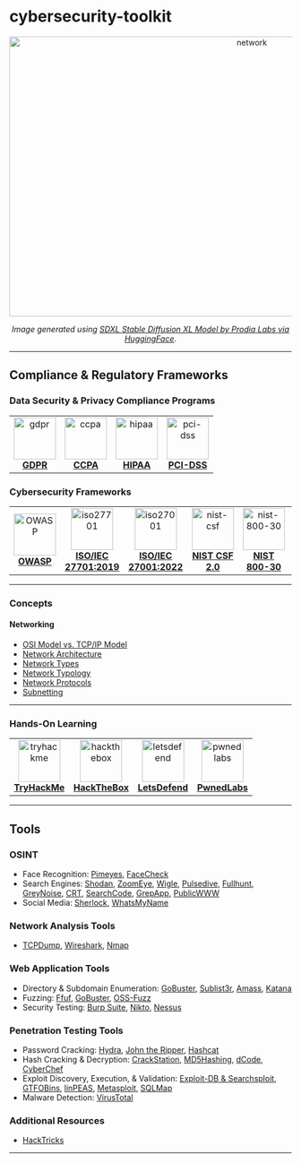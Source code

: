 # cybersecurity-toolkit

<p align='center'><img src="https://github.com/kariemoorman/cybersecurity-toolkit/blob/main/images/network_capture.png?raw=true" alt="network" style="height:500px; width:850px;"/></p>

<p align='center'><i>Image generated using <a href='https://huggingface.co/spaces/prodia/sdxl-stable-diffusion-xl'>SDXL Stable Diffusion XL Model by Prodia Labs via HuggingFace</a></i>.</p>

---

## Compliance & Regulatory Frameworks 

### Data Security & Privacy Compliance Programs
<table>
<tr>
  <td align='center'><a href='https://github.com/kariemoorman/cybersecurity-toolkit/blob/main/concepts/compliance.md#gdpr'><img src="https://bookcreator.com/wp-content/uploads/2018/04/GDPR-badge.png" alt='gdpr' width="75px;" height="75px; style="max-width:100%"><br><b>GDPR</b></a></td>
  <td align='center'><a href='https://github.com/kariemoorman/cybersecurity-toolkit/blob/main/concepts/compliance.md#ccpa'><img src='https://control.verygoodsecurity.com/dist/assets/img/solutions/ccpa-logo.png' alt='ccpa' width="75px;" height="75px; style="max-width:100%"><br><b>CCPA</b></a></td>
  <td align='center'><a href='https://github.com/kariemoorman/cybersecurity-toolkit/blob/main/concepts/compliance.md#hipaa'><img src='https://blxtraining.com/wp-content/uploads/HIPAA.png' alt='hipaa' width="75px;" height="75px; style="max-width:100%"><br><b>HIPAA</b></a></td>
  <td align='center'><a href='https://github.com/kariemoorman/cybersecurity-toolkit/blob/main/concepts/compliance.md#pci-dss'><img src='https://hrma-llc.com/company-blog/wp-content/uploads/2019/01/PCI-DSS-1-1024x692.png' alt='pci-dss' width="75px;" height="75px; style="max-width:100%"><br><b>PCI-DSS</b></a></td>
</tr>
</table>

### Cybersecurity Frameworks

<table>
<tr>
  <td align='center'><a href='https://owasp.org/API-Security/editions/2023/en/0x03-introduction/'><img src='https://cydrill.com/wp-content/uploads/owasp_logo_flat2_icon.png' alt='OWASP' width="75px;" height="75px;" style="max-width:100%"><br><b>OWASP</b></a></td>
<td align='center'><a href='https://cdn.standards.iteh.ai/samples/71670/8a8bcac5d3614f63bf02ab5d6cc0c07c/ISO-IEC-27701-2019.pdf'><img src='https://asrconsultoria.com.br/wp-content/uploads/2020/04/logo-ISO-27701.png' alt='iso27701' height="75px;" style="max-width:100%"><br><b>ISO/IEC
27701:2019</b></a></td>
  <td align='center'><a href='https://www.iso.org/obp/ui/en/#iso:std:iso-iec:27001:ed-3:v1:amd:1:v1:en'><img src='https://www.keppeldatacentres.com/file/sustainability/our-green-missions/certifications-and-awards/icons/iso-27001.png' alt='iso27001' width="75px;" height="75px; style="max-width:100%"><br><b>ISO/IEC 27001:2022</b></a></td>
  <td align='center'><a href='https://nvlpubs.nist.gov/nistpubs/CSWP/NIST.CSWP.29.pdf'><img src='https://hyperproof.io/wp-content/uploads/2023/06/framework-informational-page_hero-badges-nist-csf.png' alt='nist-csf' width="75px;" height="75px;" style="max-width:100%"><br><b>NIST CSF 2.0</b></a></td>
  <td align='center'><a href='https://nvlpubs.nist.gov/nistpubs/Legacy/SP/nistspecialpublication800-30r1.pdf'><img src='https://csrc.nist.gov/CSRC/media/Projects/risk-management/images-media/RMF%20Logos/PNG%20Format/NIST%20RMF%20Graphc-Implement%20Step.png' alt='nist-800-30' width="75px;" height="75px;" style="max-width:100%"><br><b>NIST 800-30</b></a></td>
  <td align='center'><a href='https://www.fedramp.gov/'><img src='https://clipground.com/images/fedramp-logo-3.png' alt='FedRAMP' height="75px; style="max-width:100%"><br><b>FedRAMP</b></a></td>
</tr>
</table>

---

### Concepts

#### Networking
- [OSI Model vs. TCP/IP Model](https://github.com/kariemoorman/cybersecurity-toolkit/blob/main/concepts/networking.md#osi-model-vs-tcp-ip-model)
- [Network Architecture](https://github.com/kariemoorman/cybersecurity-toolkit/blob/main/concepts/networking.md#network-architecture)
- [Network Types](https://github.com/kariemoorman/cybersecurity-toolkit/blob/main/concepts/networking.md#network-types)
- [Network Typology](https://github.com/kariemoorman/cybersecurity-toolkit/blob/main/concepts/networking.md#network-topology)
- [Network Protocols](https://github.com/kariemoorman/cybersecurity-toolkit/blob/main/concepts/networking.md#network-protocols)
- [Subnetting](https://github.com/kariemoorman/cybersecurity-toolkit/blob/main/concepts/networking.md#subnetting)

---

### Hands-On Learning

<table>
<tr>
  <td align='center'><a href='https://tryhackme.com'><img src='https://assets.tryhackme.com/img/favicon.png' alt='tryhackme' width="75px;" height="75px; style="max-width:100%"><br><b>TryHackMe</b></a></td>
  <td align='center'><a href='https://www.hackthebox.com/'><img src='https://static-00.iconduck.com/assets.00/hack-the-box-icon-2048x2048-vce7bnzq.png' alt='hackthebox' width="75px;" height="75px; style="max-width:100%"><br><b>HackTheBox</b></a></td>
  <td align='center'><a href='https://letsdefend.io/'><img src='https://letsdefend.io/static/img/letsdefend-logo.png' alt='letsdefend' width="75px;" height="75px; style="max-width:100%"><br><b>LetsDefend</b></a></td>
  <td align='center'><a href='https://pwnedlabs.io/'><img src='https://pwnedlabs.io/assets2/images/pwnedlabs-notagline.svg' alt='pwnedlabs' width="75px;" height="75px; style="max-width:100%"><br><b>PwnedLabs</b></a></td>
</tr>
</table>


---

## Tools 

### OSINT
- Face Recognition: [Pimeyes](https://pimeyes.com/en), [FaceCheck](https://facecheck.id/)
- Search Engines: [Shodan](https://www.shodan.io), [ZoomEye](https://www.zoomeye.org/), [Wigle](https://wigle.net/), [Pulsedive](https://pulsedive.com/), [Fullhunt](https://fullhunt.io/), [GreyNoise](https://viz.greynoise.io/), [CRT](https://crt.sh), [SearchCode](https://searchcode.com/), [GrepApp](https://grep.app/), [PublicWWW](https://publicwww.com/)
- Social Media: [Sherlock](https://github.com/sherlock-project/sherlock#installation), [WhatsMyName](https://whatsmyname.app/)

### Network Analysis Tools
- [TCPDump](https://github.com/kariemoorman/cybersecurity-toolkit/blob/main/tools/tcpdump.md), [Wireshark](https://github.com/kariemoorman/cybersecurity-toolkit/blob/main/tools/wireshark.md), [Nmap](https://github.com/kariemoorman/cybersecurity-toolkit/blob/main/tools/nmap.md)

### Web Application Tools
- Directory & Subdomain Enumeration: [GoBuster](https://github.com/kariemoorman/cybersecurity-toolkit/blob/main/tools/gobuster.md), [Sublist3r](https://github.com/aboul3la/Sublist3r), [Amass](https://github.com/owasp-amass/amass), [Katana](https://github.com/projectdiscovery/katana)
- Fuzzing: [Ffuf](https://github.com/ffuf/ffuf), [GoBuster](https://github.com/kariemoorman/cybersecurity-toolkit/blob/main/tools/gobuster.md), [OSS-Fuzz](https://google.github.io/oss-fuzz/)
- Security Testing: [Burp Suite](https://portswigger.net/), [Nikto](https://www.mankier.com/1/nikto), [Nessus](https://www.tenable.com/products/nessus)

### Penetration Testing Tools
- Password Cracking: [Hydra](https://github.com/kariemoorman/cybersecurity-toolkit/blob/main/tools/password_cracking.md#hydra), [John the Ripper](https://github.com/kariemoorman/cybersecurity-toolkit/blob/main/tools/password_cracking.md#john-the-ripper), [Hashcat](https://github.com/kariemoorman/cybersecurity-toolkit/blob/main/tools/password_cracking.md#hashcat)
- Hash Cracking & Decryption: [CrackStation](https://crackstation.net/), [MD5Hashing](https://md5hashing.net/), [dCode](https://www.dcode.fr/), [CyberChef](https://gchq.github.io/CyberChef/)
- Exploit Discovery, Execution, & Validation: [Exploit-DB & Searchsploit](https://www.exploit-db.com/), [GTFOBins](https://gtfobins.github.io/), [linPEAS](https://github.com/carlospolop/PEASS-ng/tree/master/linPEAS), [Metasploit](https://www.metasploit.com/), [SQLMap](https://sqlmap.org/)
- Malware Detection: [VirusTotal](https://www.virustotal.com)

### Additional Resources
- [HackTricks](https://book.hacktricks.xyz/)


---
